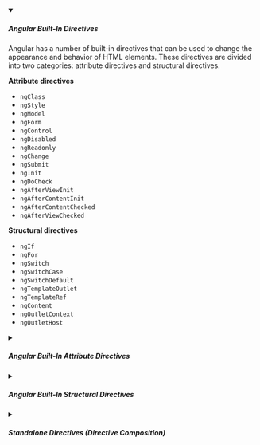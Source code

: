 <!-- https://brandfolder.com/workbench/extract-text-from-image -->
<!-- ![for root](/img/interviews/angular/custom-element.png) -->

<details open>
<summary><h5>Angular Built-In Directives</h5></summary>

Angular has a number of built-in directives that can be used to change the appearance and behavior of HTML elements. These directives are divided into two categories: attribute directives and structural directives.

**Attribute directives**

* `ngClass`
* `ngStyle`
* `ngModel`
* `ngForm`
* `ngControl`
* `ngDisabled`
* `ngReadonly`
* `ngChange`
* `ngSubmit`
* `ngInit`
* `ngDoCheck`
* `ngAfterViewInit`
* `ngAfterContentInit`
* `ngAfterContentChecked`
* `ngAfterViewChecked`

**Structural directives**

* `ngIf`
* `ngFor`
* `ngSwitch`
* `ngSwitchCase`
* `ngSwitchDefault`
* `ngTemplateOutlet`
* `ngTemplateRef`
* `ngContent`
* `ngOutletContext`
* `ngOutletHost`

</details>

<details>
<summary><h5>Angular Built-In Attribute Directives</h5></summary>

**Directive** | **Description** | **Example**
---|---|---|
**ngClass** | Adds and removes CSS classes from an element. | `<div [ngClass]="{'active': isActive}"></div>`
**ngStyle** | Sets inline styles on an element. | `<div [ngStyle]="{'color': color}"></div>`
**ngModel** | Adds two-way data binding to an HTML form element. | `<input type="text" [(ngModel)]="name"></input>`
**ngForm** | Creates a form object that can be used to validate and submit form data. | `<form [ngForm]="form"></form>`
**ngControl** | Creates a control object that can be used to validate and submit form data. | `<input type="text" [ngControl]="name"></input>`
**ngDisabled** | Disables an element. | `<button [ngDisabled]="isDisabled">Click me</button>`
**ngReadonly** | Makes an element read-only. | `<input type="text" [ngReadonly]="isReadonly"></input>`
**ngChange** | Called when the value of an input element changes. | `<input type="text" [(ngModel)]="name" (ngChange)="onNameChange($event)"></input>`
**ngSubmit** | Called when the user submits a form. | `<form [ngForm]="form" (ngSubmit)="onSubmit($event)"></form>`
</details>

<details>
<summary><h5>Angular Built-In Structural Directives</h5></summary>

- **ngIf**: Conditionally renders an element. 
  
  Example: ```<div *ngIf="isVisible">This element will be rendered if isVisible is true</div>```
- **ngFor**: Repeats an element for each item in an array. Example: 
  `<div *ngFor="let item of items">This element will be repeated for each item in the items array</div>`
- **ngSwitch**: Switches between different views based on a value. Example: 

  ```html
  <div [ngSwitch]="value">
    <br>
    <div *ngSwitchCase="'1'">This view will be rendered if value is 1</div>
    <div *ngSwitchCase="'2'">This view will be rendered if value is 2</div>
    <div *ngSwitchDefault>This view will be rendered if value is anything else</div>
  </div>
  ```
- **ngSwitchCase**: Specifies a view to be rendered by the ngSwitch directive. Example: `<div *ngSwitchCase="'1'">This view will be rendered if value is 1</div>`
- **ngSwitchDefault**: Specifies a view to be rendered by the ngSwitch directive if no other cases match. Example: `<div *ngSwitchDefault>This view will be rendered if value is anything else</div>`
- **ngTemplateOutlet**: Inserts the content of a template into the current view. Example:

  ```tsx
  @Component({
    selector: 'my-app',
    template: `      
  <ng-template #estimateTemplate let-lessonsCounter="estimate">
      <div> Approximately {{lessonsCounter}} lessons ...</div>
  </ng-template>
  <ng-container 
    *ngTemplateOutlet="estimateTemplate;context:ctx">
  </ng-container>
  `})
  export class AppComponent {

      totalEstimate = 10;
      ctx = {estimate: this.totalEstimate};
    
  }
  ```
  or
  ```tsx
<div *ngTemplateOutlet="template; context: { item: item }; host: { 'id': 'my-id', 'style': 'color: red' }"></div>
  ```
  This will create a div with the id my-id and the style color: red as the host element.
- **ngContent**: Inserts the content of a child element into the current view. Example: `<div *ngFor="let item of items"> <div [ngContent]="item"></div> </div>`

</details>


<details>
<summary><h5>Standalone Directives (Directive Composition)</h5></summary>

Standalone directives are directives that ***do not need to be declared in an NgModule*** and do not depend on any intermediate context of an NgModule. You can use `hostDirectives` to ***compose multiple behaviors on a host element*** without duplicating them in the template.

```tsx
@Component({
  selector: 'admin-menu',
  template: `
    <admin-menu id="top-menu" (closed)="logMenuClosed()">
  `,
  hostDirectives: [{
    directive: MenuBehavior,
    inputs: ['menuId: id'],
    outputs: ['menuClosed: closed'],
  }],
})
export class AdminMenu { }
```

Here's the directive

```tsx
import { Directive, ElementRef, EventEmitter, HostListener, Input, Output } from '@angular/core';

@Directive({
  selector: '[menuBehavior]',
  standalone: true // this is required for hostDirectives
})
export class MenuBehavior {
  @Input() menuId: string; // this will be aliased as id on the host element
  @Output() menuClosed = new EventEmitter<void>(); // this will be aliased as closed on the host element

  constructor(private elementRef: ElementRef) {}

  @HostListener('click')
  onClick() {
    // toggle the menu visibility
    this.elementRef.nativeElement.classList.toggle('open');
  }

  @HostListener('document:click', ['$event'])
  onDocumentClick(event: Event) {
    // close the menu if clicked outside
    if (!this.elementRef.nativeElement.contains(event.target)) {
      this.elementRef.nativeElement.classList.remove('open');
      this.menuClosed.emit(); // emit the menuClosed event
    }
  }
}

```
</details>
